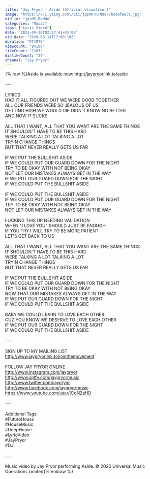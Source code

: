 ```yaml
---
title: "Jay Pryor - Aside (Official Visualiser)"
image: "https:\/\/i.ytimg.com\/vi\/jqzMK-RvNUo\/hqdefault.jpg"
vid_id: "jqzMK-RvNUo"
categories: "Music"
tags: ["Lyric Video"]
date: "2021-09-20T02:27:41+03:00"
vid_date: "2020-08-14T17:00:10Z"
duration: "PT3M7S"
viewcount: "94186"
likeCount: "1283"
dislikeCount: "27"
channel: "Jay Pryor"
---
```

{% raw %}Aside is available now: <a rel="nofollow" target="blank" href="http://jaypryor.lnk.to/aside">http://jaypryor.lnk.to/aside</a><br /><br />---<br /><br />LYRICS:<br />HAD IT ALL FIGURED OUT WE WERE GOOD TOGETHER<br />ALL OUR FRIENDS WERE SO JEALOUS OF US<br />GETTING HIGH WE WOULD DIE DIDN'T KNOW NO BETTER<br />AND NOW IT SUCKS<br /><br />ALL THAT I WANT, ALL THAT YOU WANT ARE THE SAME THINGS<br />IT SHOULDN'T HAVE TO BE THIS HARD <br />WERE TALKING A LOT TALKING A LOT<br />TRYIN CHANGE THINGS<br />BUT THAT NEVER REALLY GETS US FAR<br /><br />IF WE PUT THE BULLSHIT ASIDE<br />IF WE COULD PUT OUR GUARD DOWN FOR THE NIGHT<br />TRY TO BE OKAY WITH NOT BEING OKAY<br />NOT LET OUR MISTAKES ALWAYS GET IN THE WAY<br />IF WE PUT OUR GUARD DOWN FOR THE NIGHT<br />IF WE COULD PUT THE BULLSHIT ASIDE<br /><br />IF WE COULD PUT THE BULLSHIT ASIDE<br />IF WE COULD PUT OUR GUARD DOWN FOR THE NIGHT<br />TRY TO BE OKAY WITH NOT BEING OKAY<br />NOT LET OUR MISTAKES ALWAYS GET IN THE WAY<br /><br />FUCKING THIS UP NEEDING VALIDATION<br />WHEN &quot;I LOVE YOU&quot; SHOULD JUST BE ENOUGH<br />IF YOU TRY I WILL TRY TO BE MORE PATIENT<br />LET'S GET BACK TO US<br /><br />ALL THAT I WANT, ALL THAT YOU WANT ARE THE SAME THINGS<br />IT SHOULDN'T HAVE TO BE THIS HARD<br />WERE TALKING A LOT TALKING A LOT<br />TRYIN CHANGE THINGS<br />BUT THAT NEVER REALLY GETS US FAR<br /><br />IF WE PUT THE BULLSHIT ASIDE,<br />IF WE COULD PUT OUR GUARD DOWN FOR THE NIGHT<br />TRY TO BE OKAY WITH NOT BEING OKAY<br />NOW THAT OUR MISTAKES ALWAYS GET IN THE WAY<br />IF WE PUT OUR GUARD DOWN FOR THE NIGHT<br />IF WE COULD PUT THE BULLSHIT ASIDE<br /><br />BABY WE COULD LEARN TO LOVE EACH OTHER<br />CUZ YOU KNOW WE DESERVE TO LOVE EACH OTHER<br />IF WE PUT OUR GUARD DOWN FOR THE NIGHT<br />IF WE COULD PUT THE BULLSHIT ASIDE<br /> <br />---<br /><br />SIGN UP TO MY MAILING LIST<br /><a rel="nofollow" target="blank" href="http://www.jaypryor.lnk.to/jointhemovement">http://www.jaypryor.lnk.to/jointhemovement</a><br /><br />FOLLOW JAY PRYOR ONLINE<br /><a rel="nofollow" target="blank" href="http://www.instagram.com/jaypryor">http://www.instagram.com/jaypryor</a><br /><a rel="nofollow" target="blank" href="http://www.sptfy.com/jaypryormusic">http://www.sptfy.com/jaypryormusic</a><br /><a rel="nofollow" target="blank" href="http://www.twitter.com/jaypryor">http://www.twitter.com/jaypryor</a><br /><a rel="nofollow" target="blank" href="http://www.facebook.com/jaypryormusic">http://www.facebook.com/jaypryormusic</a><br /><a rel="nofollow" target="blank" href="https://www.youtube.com/user/iCoNZzHD">https://www.youtube.com/user/iCoNZzHD</a><br /><br />---<br /><br />Additional Tags:<br />#FutureHouse<br />#HouseMusic<br />#DeepHouse<br />#LyricVideo<br />#JayPryor<br />#DJ<br /><br />---<br /><br />Music video by Jay Pryor performing Aside. © 2020 Universal Music Operations Limited{% endraw %}
